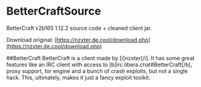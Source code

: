 # BetterCraftSource
 BetterCraft v2b165 1.12.2 source code + cleaned client jar.

 Download original: [https://nzxter.de.cool/download.php](https://nzxter.de.cool/download.php)
 
##BetterCraft
 BetterCraft is a client made by [i]nzxter[/i]. It has some great features like an IRC client with access to [b]irc.libera.chat#BetterCraft[/b], proxy support, tor engine and a bunch of crash exploits, but not a single hack. This, ultimately, makes it just a fancy exploit toolkit.
